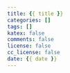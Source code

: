```yaml
---
title: {{ title }}
categories: []
tags: []
katex: false
comments: false
license: false
cc_license: false
date: {{ date }}
---
```

